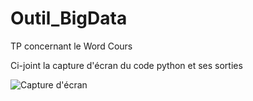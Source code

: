 # Outil_BigData

<title2> TP concernant le Word Cours <title2>
 
 
 Ci-joint la capture d'écran du code python et ses sorties
 
 
![Capture d'écran](https://user-images.githubusercontent.com/71134499/101933725-e376f500-3bdc-11eb-8468-222c07c06e35.jpg)
